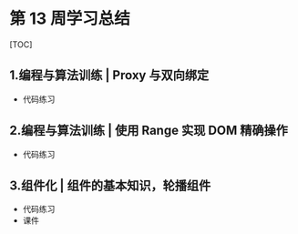 # 第 13 周学习总结

[TOC]

## 1.编程与算法训练 | Proxy 与双向绑定

- 代码练习

## 2.编程与算法训练 | 使用 Range 实现 DOM 精确操作

- 代码练习

## 3.组件化 | 组件的基本知识，轮播组件

- 代码练习
- 课件
